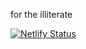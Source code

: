 for the illiterate

[![Netlify Status](https://api.netlify.com/api/v1/badges/e25815d0-265f-40c5-a915-4f09f1726541/deploy-status)](https://app.netlify.com/sites/litera/deploys)

